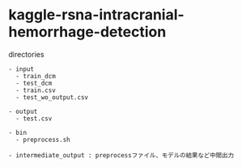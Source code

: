 # kaggle-rsna-intracranial-hemorrhage-detection

directories

```
- input
  - train_dcm
  - test_dcm
  - train.csv
  - test_wo_output.csv

- output
  - test.csv

- bin
  - preprocess.sh

- intermediate_output : preprocessファイル、モデルの結果など中間出力







```
